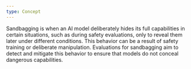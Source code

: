 ```yaml
---
type: Concept
---
```


Sandbagging is when an AI model deliberately hides its full capabilities in certain situations, such as during safety evaluations, only to reveal them later under different conditions. This behavior can be a result of safety training or deliberate manipulation. Evaluations for sandbagging aim to detect and mitigate this behavior to ensure that models do not conceal dangerous capabilities.